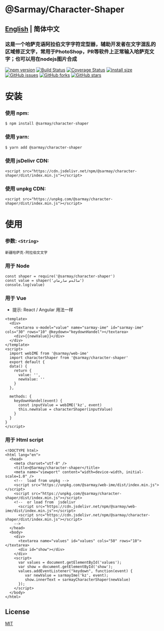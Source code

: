 # @Sarmay/Character-Shaper

## [English](https://github.com/Sarmay/sarmay-character-shaper#readme) | 简体中文

### 这是一个哈萨克语阿拉伯文字字符定型器，辅助开发者在文字混乱的区域修正文字，常用于PhotoShop，PR等软件上正常输入哈萨克文字；也可以用在nodejs图片合成

[![npm version](https://img.shields.io/npm/v/@sarmay/character-shaper.svg?style=flat-square)](https://www.npmjs.org/package/@sarmay/character-shaper)
[![Build Status](https://www.travis-ci.com/Sarmay/sarmay-character-shaper.svg?branch=main)](https://www.travis-ci.com/Sarmay/sarmay-character-shaper)    [![Coverage Status](https://coveralls.io/repos/github/Sarmay/sarmay-character-shaper/badge.svg?branch=main)](https://coveralls.io/github/Sarmay/sarmay-character-shaper?branch=main)   [![install size](https://packagephobia.now.sh/badge?p=@sarmay/character-shaper)](https://packagephobia.now.sh/result?p=@sarmay/character-shaper)
[![GitHub issues](https://img.shields.io/github/issues/Sarmay/sarmay-character-shaper)](https://github.com/Sarmay/sarmay-character-shaper/issues)   [![GitHub forks](https://img.shields.io/github/forks/Sarmay/sarmay-character-shaper)](https://github.com/Sarmay/sarmay-character-shaper/network)   [![GitHub stars](https://img.shields.io/github/stars/Sarmay/sarmay-character-shaper)](https://github.com/Sarmay/sarmay-character-shaper/stargazers)


# 安装

### 使用 npm:

```
$ npm install @sarmay/character-shaper
```

### 使用 yarn:

```
$ yarn add @sarmay/character-shaper
```

### 使用 jsDelivr CDN:

```
<script src="https://cdn.jsdelivr.net/npm/@sarmay/character-shaper/dist/index.min.js"></script>
```
### 使用 unpkg CDN:

```
<script src="https://unpkg.com/@sarmay/character-shaper/dist/index.min.js"></script>
```

# 使用

### 参数:  `<String>`

```
新疆哈萨克-阿拉伯文文字
```


### 用于 Node

```
const shaper = require('@sarmay/character-shaper')
const value = shaper('سالەم سارماي')
console.log(value)
```

### 用于 Vue
-    提示: React / Angular  用法一样

```
<template>
  <div>
    <textarea v-model="value" name="sarmay-ime" id="sarmay-ime" cols="30" rows="10" @keydown="keydownHandel"></textarea>
    <div>{{newValue}}</div>
  </div>
</template>
<script>
  import webIME from '@sarmay/web-ime'
  import characterShaper from '@sarmay/character-shaper'
  export default {
  data() {
    return {
      value: '',
      newValue: ''
    }
  },

  methods: {
    keydownHandel(event) {
      const inputValue = webIME('kz', event)
      this.newValue = characterShaper(inputValue)
    }
  }
}
</script>
```
### 用于 Html script

```
<!DOCTYPE html>
<html lang="en">
  <head>
    <meta charset="utf-8" />
    <title>@Sarmay/character-shaper</title>
    <meta name="viewport" content="width=device-width, initial-scale=1.0" />
    <!--  load from unpkg -->
    <script src="https://unpkg.com/@sarmay/web-ime/dist/index.min.js"></script>
    <script src="https://unpkg.com/@sarmay/character-shaper/dist/index.min.js"></script>
    <!--  or load from  jsdelivr
      <script src="https://cdn.jsdelivr.net/npm/@sarmay/web-ime/dist/index.min.js"></script>
      <script src="https://cdn.jsdelivr.net/npm/@sarmay/character-shaper/dist/index.min.js"></script>
    -->
  </head>
  <body>
    <div>
      <textarea name="values" id="values" cols="50" rows="10"></textarea>
      <div id="show"></div>
    </div>
    <script>
      var values = document.getElementById('values');
      var show = document.getElementById('show');
      values.addEventListener("keydown", function(event) {
         var newValue = sarmayIme('kz', event);
         show.innerText = sarmayCharacterShaper(newValue)
      });
    </script>
  </body>
</html>
```

## License

[MIT](LICENSE)